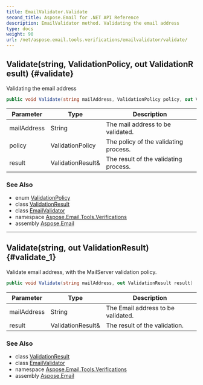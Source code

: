 ```yaml
---
title: EmailValidator.Validate
second_title: Aspose.Email for .NET API Reference
description: EmailValidator method. Validating the email address
type: docs
weight: 90
url: /net/aspose.email.tools.verifications/emailvalidator/validate/
---
```

## Validate(string, ValidationPolicy, out ValidationResult) {#validate}

Validating the email address

```csharp
public void Validate(string mailAddress, ValidationPolicy policy, out ValidationResult result)
```

| Parameter | Type | Description |
| --- | --- | --- |
| mailAddress | String | The mail address to be validated. |
| policy | ValidationPolicy | The policy of the validating process. |
| result | ValidationResult& | The result of the validating process. |

### See Also

* enum [ValidationPolicy](../../validationpolicy/)
* class [ValidationResult](../../validationresult/)
* class [EmailValidator](../)
* namespace [Aspose.Email.Tools.Verifications](../../emailvalidator/)
* assembly [Aspose.Email](../../../)

---

## Validate(string, out ValidationResult) {#validate_1}

Validate email address, with the MailServer validation policy.

```csharp
public void Validate(string mailAddress, out ValidationResult result)
```

| Parameter | Type | Description |
| --- | --- | --- |
| mailAddress | String | The Email address to be validated. |
| result | ValidationResult& | The result of the validation. |

### See Also

* class [ValidationResult](../../validationresult/)
* class [EmailValidator](../)
* namespace [Aspose.Email.Tools.Verifications](../../emailvalidator/)
* assembly [Aspose.Email](../../../)


